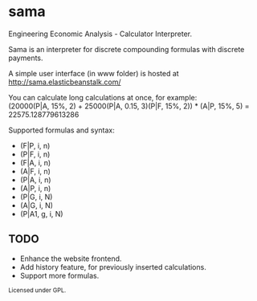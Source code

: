 # sama
Engineering Economic Analysis - Calculator Interpreter.

Sama is an interpreter for discrete compounding formulas with discrete payments.

A simple user interface (in www folder) is hosted at http://sama.elasticbeanstalk.com/

You can calculate long calculations at once, for example: <br>(20000(P|A, 15%, 2) + 25000(P|A, 0.15, 3)(P|F, 15%, 2)) * (A|P, 15%, 5) = 22575.128779613286

Supported formulas and syntax:
* (F|P, i, n)
* (P|F, i, n)
* (F|A, i, n)
* (A|F, i, n)
* (P|A, i, n)
* (A|P, i, n)
* (P|G, i, N)
* (A|G, i, N)
* (P|A1, g, i, N)


## TODO
* Enhance the website frontend.
* Add history feature, for previously inserted calculations.
* Support more formulas.

<small>Licensed under GPL.
